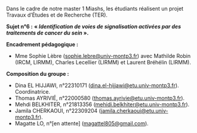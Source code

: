 Dans le cadre de notre master 1 Miashs, les étudiants réalisent un projet Travaux d’Études et de Recherche (TER). 

__Sujet n°6 :__	**« *Identification de voies de signalisation activées par des traitements de cancer du sein* ».**

__Encadrement pédagogique :__ 
- Mme Sophie Lèbre (sophie.lebre@univ-montp3.fr) avec Mathilde Robin (IRCM, LIRMM), Charles Lecellier (LIRMM) et Laurent Bréhélin (LIRMM).

__Composition du groupe :__
- Dina EL HIJJAWI, n°22310171 (dina.el-hijjawi@etu.univ-montp3.fr). Coordinatrice.
- Thomas AYRIVIÉ, n°22000580 (thomas.ayrivie@etu.univ-montp3.fr).
- Mehdi BELKHITER, n°21813356 (mehidi.belkhiter@etu.univ-montp3.fr).
- Jamila CHERKAOUI, n°22309204  (jamila.cherkaoui@etu.univ-montp3.fr).
- Magatte LO, n°[en attente] (magattel805@gmail.com).
